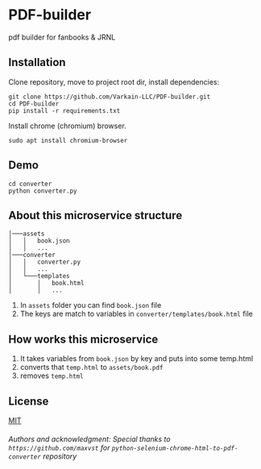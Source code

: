 # PDF-builder
pdf builder for fanbooks &amp; JRNL

## Installation
Clone repository, move to project root dir, install dependencies:
```
git clone https://github.com/Varkain-LLC/PDF-builder.git
cd PDF-builder
pip install -r requirements.txt
```
Install chrome (chromium) browser.
```
sudo apt install chromium-browser
```

## Demo
```
cd converter
python converter.py
```

## About this microservice structure
```
│───assets
│   │   book.json
│   │   ...
│───converter
│   │   converter.py
│   │   ...
│   └───templates
│       │   book.html
│       │   ...
```
1. In `assets` folder you can find `book.json` file
2. The keys are match to variables in `converter/templates/book.html` file

## How works this microservice
1. It takes variables from `book.json` by key and puts into some temp.html
2. converts that `temp.html` to `assets/book.pdf`
3. removes `temp.html` 

## License
[MIT](https://choosealicense.com/licenses/mit/)

###### Authors and acknowledgment: Special thanks to `https://github.com/maxvst` for `python-selenium-chrome-html-to-pdf-converter` repository
